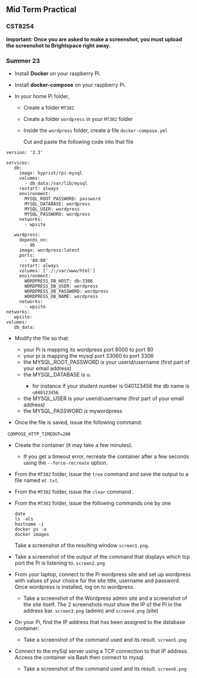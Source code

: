 ## Mid Term Practical

### CST8254

**Important: Once you are asked to make a screenshot, you must upload the screenshot to Brightspace right away.**



### Summer 23

- Install **Docker** on your raspberry Pi.

- Install **docker-compose** on your raspberry Pi.

- In your home Pi folder,

  - Create a folder `MT302`

  - Create a folder `wordpress` in your `MT302` folder

  - Inside the `wordpress` folder, create a file `docker-compose.yml`

    Cut and paste the following code into that file

```
version: '3.3'

services:
   db:
     image: hypriot/rpi-mysql
     volumes:
       - db_data:/var/lib/mysql
     restart: always
     environment:
       MYSQL_ROOT_PASSWORD: password
       MYSQL_DATABASE: wordpress
       MYSQL_USER: wordpress
       MYSQL_PASSWORD: wordpress
     networks:
       - wpsite

   wordpress:
     depends_on:
       - db
     image: wordpress:latest
     ports:
       - '80:80'
     restart: always
     volumes: ['./:/var/www/html']
     environment:
       WORDPRESS_DB_HOST: db:3306
       WORDPRESS_DB_USER: wordpress
       WORDPRESS_DB_PASSWORD: wordpress
       WORDPRESS_DB_NAME: wordpress	
     networks:
       - wpsite
networks:
   wpsite:
volumes:
   db_data:
```

- Modify the file so that:
  - your Pi is mapping its wordpress port 8000 to port 80
  - your pi is mapping the mysql port 33060 to port 3306
  - the MYSQL_ROOT_PASSWORD is your userid/username (first part of your email address)
  - the MYSQL_DATABASE is u<student number>.
    - for instance if your student number is 040123456 the db name is `u040123456`
  - the MYSQL_USER is your userid/username (first part of your email address)
  - the MYSQL_PASSWORD is mywordpress

- Once the file is saved, issue the following command:

​		`COMPOSE_HTTP_TIMEOUT=200`

- Create the container (it may take a few minutes).

  - If you get a timeout error, recreate the container after a few seconds using the `--force-recreate` option.

- From the `MT302` folder, issue the `tree` command and save the output to a file named `mt.txt`.

- From the `MT302` folder, issue the `clear` command .

- From the `MT302` folder, issue the following commands one by one 

  ```
  date
  ls -als
  hostname -i
  docker ps -a
  docker images
  ```

   Take a screenshot of the resulting window `screen1.png`.

- Take a screenshot of the output of the command that displays which tcp port the Pi is listening to. `screen2.png`

- From your laptop, connect to the Pi wordpress site and set up wordpress with values of your choice for the site title, username and password. Once wordpress is installed, log on to wordpress.

  - Take a screenshot of the Wordpress admin site and a screenshot of the site itself. The 2 screenshots must show the IP of the Pi in the address bar. `screen3.png` (admin) and `screen4.png` (site)

- On your Pi, find the IP address that has been assigned to the database container:

  - Take a screenshot of the command used and its result. `screen5.png`

- Connect to the mySql server using a TCP connection to that IP address. Access the container via Bash  then connect to mysql.

  - Take a screenshot of the command used and its result. `screen6.png`